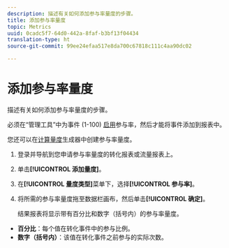 ```yaml
---
description: 描述有关如何添加参与率量度的步骤。
title: 添加参与率量度
topic: Metrics
uuid: 0cadc5f7-64d0-442a-8faf-b3bf13f04434
translation-type: ht
source-git-commit: 99ee24efaa517e8da700c67818c111c4aa90dc02

---
```



# 添加参与率量度

描述有关如何添加参与率量度的步骤。

必须在“管理工具”中为事件 (1-100) [启用](/help/components/c-variables/c-metrics/metrics-participation.md)参与率，然后才能将事件添加到报表中。

您还可以在[计算量度](https://marketing.adobe.com/resources/help/zh_CN/analytics/calcmetrics/participation_metric.html)生成器中创建参与率量度。

1. 登录并导航到您申请参与率量度的转化报表或流量报表上。
1. 单击&#x200B;**[!UICONTROL 添加量度]**。
1. 在&#x200B;**[!UICONTROL 量度类型]**&#x200B;菜单下，选择&#x200B;**[!UICONTROL 参与率]**。
1. 将所需的参与率量度拖至数据栏画布，然后单击&#x200B;**[!UICONTROL 确定]**。

   结果报表将显示带有百分比和数字（括号内）的参与率量度。

* **百分比**：每个值在转化事件中的参与比例。
* **数字（括号内）**：该值在转化事件之前参与的实际次数。

